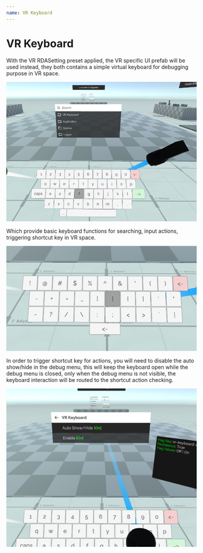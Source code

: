 ```yaml
---
name: VR Keyboard
---
```


# VR Keyboard

With the VR RDASetting preset applied, the VR specific UI prefab will be used instead, they both contains a simple virtual keyboard for debugging purpose in VR space.

![](../../images/2020-12-13-18-08-42.png)

Which provide basic keyboard functions for searching, input actions, triggering shortcut key in VR space.

![](../../images/2020-12-13-18-09-50.png)

In order to trigger shortcut key for actions, you will need to disable the auto show/hide in the debug menu, this will keep the keyboard open while the debug menu is closed, only when the debug menu is not visible, the keyboard interaction will be routed to the shortcut action checking. 

![](../../images/2020-12-13-18-11-17.png)